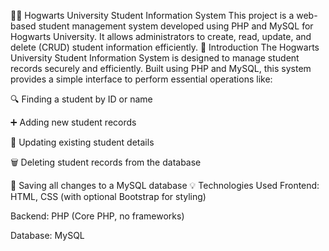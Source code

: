 🧙‍♂️ Hogwarts University Student Information System
This project is a web-based student management system developed using PHP and MySQL for Hogwarts University. It allows administrators to create, read, update, and delete (CRUD) student information efficiently.
📌 Introduction
The Hogwarts University Student Information System is designed to manage student records securely and efficiently. Built using PHP and MySQL, this system provides a simple interface to perform essential operations like:

🔍 Finding a student by ID or name

➕ Adding new student records

📝 Updating existing student details

🗑️ Deleting student records from the database

💾 Saving all changes to a MySQL database
💡 Technologies Used
Frontend: HTML, CSS (with optional Bootstrap for styling)

Backend: PHP (Core PHP, no frameworks)

Database: MySQL
